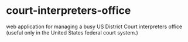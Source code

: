 # court-interpreters-office
web application for managing a busy US District Court interpreters office (useful only in the United States federal court system.)
